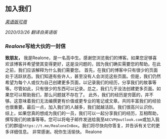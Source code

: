 ## 加入我们

[*英语版可用*](https://realone233.github.io/pages/active/join-us.html)

*2020/03/26 翻译自英语版*

###  *Realone*写给大伙的一封信

**致朋友，**
	我是Realone，是一名高中生。感谢您浏览我们的博客。如果您足够喜欢该博客并希望使其变得更好，这是没问题的，因为我们确实需要您的帮助。在此之前，我们应该解释为什么我们需要您。
	首先，在我们的博客中只有很少的页面处于活跃状态。我们知道有些许人，甚至没有人会浏览这些页面。但是，我们仍然希望为每个人或仅为自己创建更多页面，以记录我们的经历，分享我们的故事等等。尽管如此，只有很少的东西可以记录。总之，我们几乎没法创建更多页面。如果您可以帮助我们，那么问题就不存在了。
	此外，我们的经历是穷匮的，并不够。这意味着我们无法编撰更有价值或更专业的笔记或文章。共同丰富我们的经验也很重要。最后一点，加入我们的人越多，我们就越活跃。我们很高兴认识你。
综上，如果您真的想成为我们的一员，我们可以一起分享我们的经历，互相帮助，撰写我们的故事等等。您可以将电子邮件发送给我至`AECVP@outlook.com`或加入我们的群组`https://t.me/RealoneInBox`。我们将尽快向你答复，并告诉有关它的更多详细信息。
	非常感谢。祝你生活愉快。
Realone